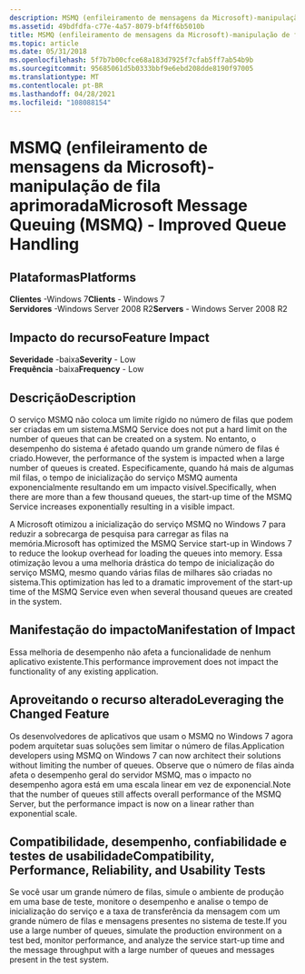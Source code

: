 ```yaml
---
description: MSMQ (enfileiramento de mensagens da Microsoft)-manipulação de fila aprimorada
ms.assetid: 49bdfdfa-c77e-4a57-8079-bf4ff6b5010b
title: MSMQ (enfileiramento de mensagens da Microsoft)-manipulação de fila aprimorada
ms.topic: article
ms.date: 05/31/2018
ms.openlocfilehash: 5f7b7b00cfce68a183d7925f7cfab5ff7ab54b9b
ms.sourcegitcommit: 95685061d5b0333bbf9e6ebd208dde8190f97005
ms.translationtype: MT
ms.contentlocale: pt-BR
ms.lasthandoff: 04/28/2021
ms.locfileid: "108088154"
---
```

# <a name="microsoft-message-queuing-msmq---improved-queue-handling"></a><span data-ttu-id="89296-103">MSMQ (enfileiramento de mensagens da Microsoft)-manipulação de fila aprimorada</span><span class="sxs-lookup"><span data-stu-id="89296-103">Microsoft Message Queuing (MSMQ) - Improved Queue Handling</span></span>

## <a name="platforms"></a><span data-ttu-id="89296-104">Plataformas</span><span class="sxs-lookup"><span data-stu-id="89296-104">Platforms</span></span>

<span data-ttu-id="89296-105">**Clientes** -Windows 7</span><span class="sxs-lookup"><span data-stu-id="89296-105">**Clients** - Windows 7</span></span>  
<span data-ttu-id="89296-106">**Servidores** -Windows Server 2008 R2</span><span class="sxs-lookup"><span data-stu-id="89296-106">**Servers** - Windows Server 2008 R2</span></span>  









## <a name="feature-impact"></a><span data-ttu-id="89296-107">Impacto do recurso</span><span class="sxs-lookup"><span data-stu-id="89296-107">Feature Impact</span></span>

 <span data-ttu-id="89296-108">**Severidade** -baixa</span><span class="sxs-lookup"><span data-stu-id="89296-108">**Severity** - Low</span></span>  
<span data-ttu-id="89296-109">**Frequência** -baixa</span><span class="sxs-lookup"><span data-stu-id="89296-109">**Frequency** - Low</span></span>  





## <a name="description"></a><span data-ttu-id="89296-110">Descrição</span><span class="sxs-lookup"><span data-stu-id="89296-110">Description</span></span>

<span data-ttu-id="89296-111">O serviço MSMQ não coloca um limite rígido no número de filas que podem ser criadas em um sistema.</span><span class="sxs-lookup"><span data-stu-id="89296-111">MSMQ Service does not put a hard limit on the number of queues that can be created on a system.</span></span> <span data-ttu-id="89296-112">No entanto, o desempenho do sistema é afetado quando um grande número de filas é criado.</span><span class="sxs-lookup"><span data-stu-id="89296-112">However, the performance of the system is impacted when a large number of queues is created.</span></span> <span data-ttu-id="89296-113">Especificamente, quando há mais de algumas mil filas, o tempo de inicialização do serviço MSMQ aumenta exponencialmente resultando em um impacto visível.</span><span class="sxs-lookup"><span data-stu-id="89296-113">Specifically, when there are more than a few thousand queues, the start-up time of the MSMQ Service increases exponentially resulting in a visible impact.</span></span>

<span data-ttu-id="89296-114">A Microsoft otimizou a inicialização do serviço MSMQ no Windows 7 para reduzir a sobrecarga de pesquisa para carregar as filas na memória.</span><span class="sxs-lookup"><span data-stu-id="89296-114">Microsoft has optimized the MSMQ Service start-up in Windows 7 to reduce the lookup overhead for loading the queues into memory.</span></span> <span data-ttu-id="89296-115">Essa otimização levou a uma melhoria drástica do tempo de inicialização do serviço MSMQ, mesmo quando várias filas de milhares são criadas no sistema.</span><span class="sxs-lookup"><span data-stu-id="89296-115">This optimization has led to a dramatic improvement of the start-up time of the MSMQ Service even when several thousand queues are created in the system.</span></span>

## <a name="manifestation-of-impact"></a><span data-ttu-id="89296-116">Manifestação do impacto</span><span class="sxs-lookup"><span data-stu-id="89296-116">Manifestation of Impact</span></span>

<span data-ttu-id="89296-117">Essa melhoria de desempenho não afeta a funcionalidade de nenhum aplicativo existente.</span><span class="sxs-lookup"><span data-stu-id="89296-117">This performance improvement does not impact the functionality of any existing application.</span></span>

## <a name="leveraging-the-changed-feature"></a><span data-ttu-id="89296-118">Aproveitando o recurso alterado</span><span class="sxs-lookup"><span data-stu-id="89296-118">Leveraging the Changed Feature</span></span>

<span data-ttu-id="89296-119">Os desenvolvedores de aplicativos que usam o MSMQ no Windows 7 agora podem arquitetar suas soluções sem limitar o número de filas.</span><span class="sxs-lookup"><span data-stu-id="89296-119">Application developers using MSMQ on Windows 7 can now architect their solutions without limiting the number of queues.</span></span> <span data-ttu-id="89296-120">Observe que o número de filas ainda afeta o desempenho geral do servidor MSMQ, mas o impacto no desempenho agora está em uma escala linear em vez de exponencial.</span><span class="sxs-lookup"><span data-stu-id="89296-120">Note that the number of queues still affects overall performance of the MSMQ Server, but the performance impact is now on a linear rather than exponential scale.</span></span>

## <a name="compatibility-performance-reliability-and-usability-tests"></a><span data-ttu-id="89296-121">Compatibilidade, desempenho, confiabilidade e testes de usabilidade</span><span class="sxs-lookup"><span data-stu-id="89296-121">Compatibility, Performance, Reliability, and Usability Tests</span></span>

<span data-ttu-id="89296-122">Se você usar um grande número de filas, simule o ambiente de produção em uma base de teste, monitore o desempenho e analise o tempo de inicialização do serviço e a taxa de transferência da mensagem com um grande número de filas e mensagens presentes no sistema de teste.</span><span class="sxs-lookup"><span data-stu-id="89296-122">If you use a large number of queues, simulate the production environment on a test bed, monitor performance, and analyze the service start-up time and the message throughput with a large number of queues and messages present in the test system.</span></span>

 

 



